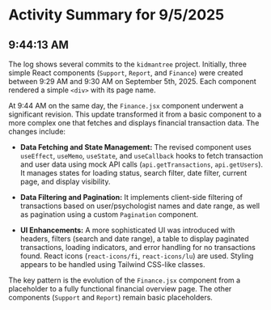 # Activity Summary for 9/5/2025

## 9:44:13 AM
The log shows several commits to the `kidmantree` project.  Initially, three simple React components (`Support`, `Report`, and `Finance`) were created between 9:29 AM and 9:30 AM on September 5th, 2025.  Each component rendered a simple `<div>` with its page name.

At 9:44 AM on the same day, the `Finance.jsx` component underwent a significant revision.  This update transformed it from a basic component to a more complex one that fetches and displays financial transaction data.  The changes include:

*   **Data Fetching and State Management:** The revised component uses `useEffect`, `useMemo`, `useState`, and `useCallback` hooks to fetch transaction and user data using mock API calls (`api.getTransactions`, `api.getUsers`).  It manages states for loading status, search filter, date filter, current page, and display visibility.

*   **Data Filtering and Pagination:** It implements client-side filtering of transactions based on user/psychologist names and date range, as well as pagination using a custom `Pagination` component.

*   **UI Enhancements:** A more sophisticated UI was introduced with headers, filters (search and date range), a table to display paginated transactions, loading indicators, and error handling for no transactions found.  React icons (`react-icons/fi`, `react-icons/lu`) are used.  Styling appears to be handled using Tailwind CSS-like classes.

The key pattern is the evolution of the `Finance.jsx` component from a placeholder to a fully functional financial overview page.  The other components (`Support` and `Report`) remain basic placeholders.
